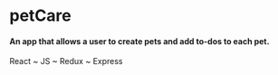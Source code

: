 # petCare
#### An app that allows a user to create pets and add to-dos to each pet. <br>
React ~ JS ~ Redux ~ Express
